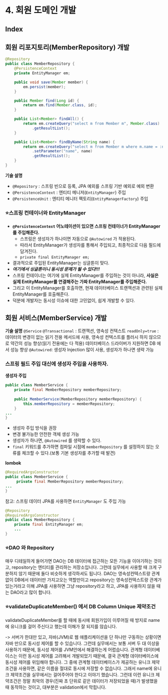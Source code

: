 # 4. 회원 도메인 개발

## Index


## 회원 리포지토리(MemberRepository) 개발

```java
@Repository
public class MemberRepository {
    @PersistenceContext
    private EntityManager em;

    public void save(Member member) {
        em.persist(member);
    }

    public Member find(Long id) {
        return em.find(Member.class, id);
    }

    public List<Member> findAll() {
        return em.createQuery("select m from Member m", Member.class)
            .getResultList();
    }

    public List<Member> findByName(String name) {
        return em.createQuery("select m from Member m where m.name = :name", Member.class)
            .setParameter("name", name)
            .getResultList();
    }
}
```

**기술 설명**
- `@Repository` : 스프링 빈으로 등록, JPA 예외를 스프링 기반 예외로 예외 변환 
- `@PersistenceContext` : 엔티티 메니저(`EntityManager`) 주입 
- `@PersistenceUnit` : 엔티티 메니터 팩토리(`EntityManagerFactory`) 주입

### ⭐️스프링 컨테이너와 EntityManager

- **`@PersistenceContext` 어노테이션이 있으면 스프링 컨테이너가 EntityManager 를 주입해준다.**
  - 스프링은 생성자가 하나이면 자동으로 `@Autowired` 가 적용된다.
  - 따라서 EntityManager가 생성자를 통해서 주입되고, 최종적으로 다음 필드에 담겨진다. 
  - `private final EntityManager em;`
- 결과적으로 주입된 EntityManager는 싱글톤이 맞다. 
- ***여기에서 싱글톤이니 동시성 문제가 될 수 있다!!!***
- 스프링 컨테이너는 여기에 실제 EntityManager를 주입하는 것이 아니라, **사실은 실제 EntityManager를 연결해주는 가짜 EntityManager를 주입해준다.**
- 그리고 이 EntityManager를 호출하면, 현재 데이터베이스 트랜잭션과 관련된 실제 EntityManager를 호출해준다.
- 덕분에 개발자는 동시성 이슈에 대한 고민없이, 쉽게 개발할 수 있다.

## 회원 서비스(MemberService) 개발

**기술 설명** 
`@Service`
`@Transactional` : 트랜잭션, 영속성 컨텍스트
`readOnly=true` : 데이터의 변경이 없는 읽기 전용 메서드에 사용, 영속성 컨텍스트를 플러시 하지 않으므로 약간의 성능 향상(읽기 전용에는 다 적용)
데이터베이스 드라이버가 지원하면 DB 에서 성능 향상 
`@Autowired`: 생성자 Injection 많이 사용, 생성자가 하나면 생략 가능

### 스프링 필드 주입 대신에 생성자 주입을 사용하자.

**생성자 주입** 
```java
public class MemberService {
    private final MemberRepository memberRepository;
    
    public MemberService(MemberRepository memberRepository) {
        this.memberRepository = memberRepository;
    }
...
}
```

- 생성자 주입 방식을 권장 
- 변경 불가능한 안전한 객체 생성 가능 
- 생성자가 하나면, `@Autowired` 를 생략할 수 있다.
- `final` 키워드를 추가하면 컴파일 시점에 `memberRepository` 를 설정하지 않는 오류를 체크할 수 있다.(보통 기본 생성자를 추가할 때 발견) 

**lombok**
```java
@RequiredArgsConstructor
public class MemberService {
     private final MemberRepository memberRepository;
... 
}
```

참고: 스프링 데이터 JPA를 사용하면 `EntityManager` 도 주입 가능

```java
@Repository
@RequiredArgsConstructor
public class MemberRepository { 
    private final EntityManager em;
    ... 
}
```  


### ⭐️DAO 와 Repository

매우 디테일하게 들어가면 DAO는 DB 데이터에 접근하는 모든 기능을 이야기하는 것이고, repository는 엔티티를 관리하는 저장소입니다. 그런데 실무에서 사용할 때 크게 구분하지 않기 때문에 둘다 비슷하게 생각하셔도 됩니다.
DAO는 영속성컨텍스트랑 관계 없이 DB에서 데이터만 가지고오는 역할만이고 repository는 영속성컨텍스트랑 관계가 있는거라고 이해
JPA를 사용하면 그냥 repository라고 하고, JPA를 사용하지 않을 때는 DAO라고 많이 합니다.


### ⭐️validateDuplicateMember() 에서 DB Column Unique 제약조건

validateDuplicateMember를 할 때에 동시에 회원가입이 이루어질 때 방지로 name에 유니크를 걸어 주신다고 했는데 이해가 잘 되지를 않습니다.

-> 서버가 한대만 있고, 자바(JVM)로 웹 애플리케이션을 단 하나만 구동하는 상황이면 자바 만으로 동시성 제어를 할 수 있습니다. 
그런데 실무에서는 보통 서버 두 대 이상을 사용하기 때문에, 동시성 제어를 JVM안에서 해결하는게 어렵습니다. 
관계형 데이터베이스는 이런 동시성 제어를 고려해서 개발되었기 때문에, 결국 관계형 데이터베이스에 동시성 제어를 위임해야 합니다. 
그 중에 관계형 데이터베이스가 제공하는 유니크 제약조건을 사용하면, 같은 이름을 절대로 동시에 저장할 수 없습니다. 
그래서 name에 유니크 제약조건을 실무에서는 걸어주어야 한다고 이야기 했습니다. 그런데 이런 유니크 제약조건은 정말 최악의 경우(진짜 초 단위로 같은 데이터가 저장되었을 때)가 발생했을 때 동작하는 것이고, 
대부분은 validation에서 막힙니다.


